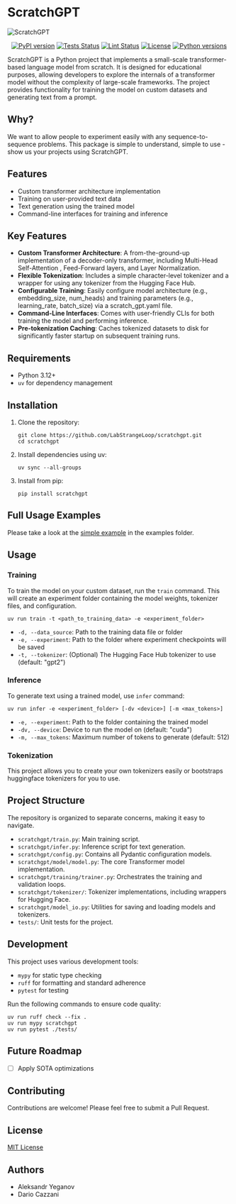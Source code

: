 # ScratchGPT

![ScratchGPT](https://raw.githubusercontent.com/LabStrangeLoop/scratchgpt/main/assets/logo.webp)

<p align="center">
  <a href="https://pypi.org/project/scratchgpt/"><img src="https://img.shields.io/pypi/v/scratchgpt.svg" alt="PyPI version"></a>
  <a href="https://github.com/LabStrangeLoop/scratchgpt/actions/workflows/tests.yml"><img src="https://github.com/LabStrangeLoop/scratchgpt/actions/workflows/tests.yml/badge.svg" alt="Tests Status"></a>
  <a href="https://github.com/LabStrangeLoop/scratchgpt/actions/workflows/lint.yml"><img src="https://github.com/LabStrangeLoop/scratchgpt/actions/workflows/lint.yml/badge.svg" alt="Lint Status"></a>
  <a href="https://opensource.org/licenses/MIT"><img src="https://img.shields.io/badge/License-MIT-blue.svg" alt="License"></a>
  <a href="https://pypi.org/project/scratchgpt/"><img src="https://img.shields.io/pypi/pyversions/scratchgpt" alt="Python versions"></a>
</p>

ScratchGPT is a Python project that implements a small-scale transformer-based
language model from scratch. It is designed for educational purposes, allowing
developers to explore the internals of a transformer model without the
complexity of large-scale frameworks. The project provides functionality for
training the model on custom datasets and generating text from a prompt.


## Why?

We want to allow people to experiment easily with any sequence-to-sequence
problems. This package is simple to understand, simple to use - show us your
projects using ScratchGPT.


## Features

- Custom transformer architecture implementation
- Training on user-provided text data
- Text generation using the trained model
- Command-line interfaces for training and inference

## Key Features

- **Custom Transformer Architecture**: A from-the-ground-up implementation of a decoder-only transformer, including Multi-Head Self-Attention , Feed-Forward layers, and Layer Normalization.
- **Flexible Tokenization**: Includes a simple character-level tokenizer and a wrapper for using any tokenizer from the Hugging Face Hub.
- **Configurable Training**: Easily configure model architecture (e.g., embedding_size, num_heads) and training parameters (e.g., learning_rate, batch_size) via a scratch_gpt.yaml file.
- **Command-Line Interfaces**: Comes with user-friendly CLIs for both training the model and performing inference.
- **Pre-tokenization Caching**: Caches tokenized datasets to disk for significantly faster startup on subsequent training runs.


## Requirements

- Python 3.12+
- `uv` for dependency management

## Installation

1. Clone the repository:
   ```
   git clone https://github.com/LabStrangeLoop/scratchgpt.git
   cd scratchgpt
   ```

2. Install dependencies using uv:
   ```
   uv sync --all-groups
   ```

3. Install from pip:
   ```
   pip install scratchgpt
   ```


## Full Usage Examples

Please take a look at the [simple example](./examples/simple.py) in the examples folder.

## Usage

### Training

To train the model on your custom dataset, run the `train` command. This will create an experiment folder containing the model weights, tokenizer files, and configuration.

```
uv run train -t <path_to_training_data> -e <experiment_folder>
```

- `-d, --data_source`: Path to the training data file or folder
- `-e, --experiment`: Path to the folder where experiment checkpoints will be saved
- `-t, --tokenizer`: (Optional) The Hugging Face Hub tokenizer to use (default: "gpt2")

### Inference

To generate text using a trained model, use `infer` command:

```
uv run infer -e <experiment_folder> [-dv <device>] [-m <max_tokens>]
```

- `-e, --experiment`: Path to the folder containing the trained model
- `-dv, --device`: Device to run the model on (default: "cuda")
- `-m, --max_tokens`: Maximum number of tokens to generate (default: 512)

### Tokenization

This project allows you to create your own tokenizers easily or bootstraps huggingface tokenizers for you to use.

## Project Structure

The repository is organized to separate concerns, making it easy to navigate.

- `scratchgpt/train.py`: Main training script.
- `scratchgpt/infer.py`: Inference script for text generation.
- `scratchgpt/config.py`: Contains all Pydantic configuration models.
- `scratchgpt/model/model.py`: The core Transformer model implementation.
- `scratchgpt/training/trainer.py`: Orchestrates the training and validation loops.
- `scratchgpt/tokenizer/`: Tokenizer implementations, including wrappers for Hugging Face.
- `scratchgpt/model_io.py`: Utilities for saving and loading models and tokenizers.
- `tests/`: Unit tests for the project.


## Development

This project uses various development tools:

- `mypy` for static type checking
- `ruff` for formatting and standard adherence
- `pytest` for testing

Run the following commands to ensure code quality:

```
uv run ruff check --fix .
uv run mypy scratchgpt
uv run pytest ./tests/
```


## Future Roadmap

- [ ] Apply SOTA optimizations


## Contributing

Contributions are welcome! Please feel free to submit a Pull Request.

## License

[MIT License](LICENSE)

## Authors

- Aleksandr Yeganov
- Dario Cazzani
